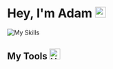 # Hey, I'm Adam <img src="https://raw.githubusercontent.com/Tarikul-Islam-Anik/Animated-Fluent-Emojis/master/Emojis/Hand%20gestures/Waving%20Hand.png" alt="Waving Hand" width="25" height="25" />

![My Skills](https://skillicons.dev/icons?i=py,pycharm,cs,dotnet,unity,godot,java,eclipse,gradle,ruby,rails,js,html,css,discord,bots,visualstudio,vscode,replit,bash,powershell,git,github,gitlab,linux,notion,figma,ps,ai,pr,ae)

## My Tools <img src="https://raw.githubusercontent.com/Tarikul-Islam-Anik/Animated-Fluent-Emojis/master/Emojis/Objects/Hammer%20and%20Wrench.png" alt="Hammer and Wrench" width="25" height="25" />
